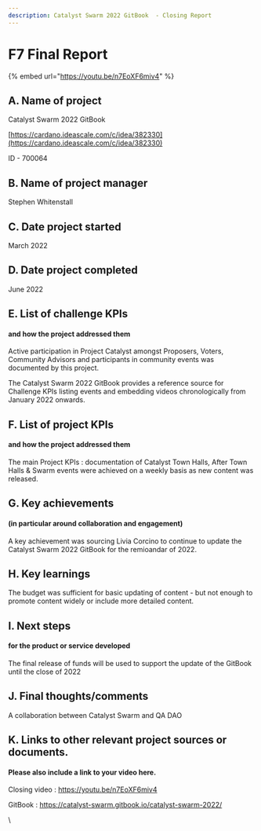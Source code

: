 ```yaml
---
description: Catalyst Swarm 2022 GitBook  - Closing Report
---
```


# F7 Final Report

{% embed url="https://youtu.be/n7EoXF6miv4" %}

## A. Name of project

Catalyst Swarm 2022 GitBook&#x20;

[https://cardano.ideascale.com/c/idea/382330](https://cardano.ideascale.com/c/idea/382330)

ID - 700064

## B. Name of project manager

Stephen Whitenstall

## C. Date project started

March 2022

## D. Date project completed

June 2022

## E. List of challenge KPIs&#x20;

#### and how the project addressed them

Active participation in Project Catalyst amongst Proposers, Voters, Community Advisors and participants in community events was documented by this project.

The Catalyst Swarm 2022 GitBook provides a reference source for Challenge KPIs listing events and embedding videos chronologically from January 2022 onwards.

## F. List of project KPIs&#x20;

#### and how the project addressed them

The main Project KPIs : documentation of Catalyst Town Halls, After Town Halls & Swarm events were achieved on a weekly basis as new content was released.

## G. Key achievements&#x20;

#### (in particular around collaboration and engagement)&#x20;

A key achievement was sourcing Livia Corcino to continue to update the Catalyst Swarm 2022 GitBook for the remioandar of 2022.

## H. Key learnings

The budget was sufficient for basic updating of content - but not enough to promote content widely or include more detailed content.

## I. Next steps&#x20;

#### for the product or service developed

The final release of funds will be used to support the update of the GitBook until the close of 2022

## J. Final thoughts/comments

A collaboration between Catalyst Swarm and QA DAO

## K. Links to other relevant project sources or documents.&#x20;

#### Please also include a link to your video here.

Closing video : https://youtu.be/n7EoXF6miv4

GitBook : https://catalyst-swarm.gitbook.io/catalyst-swarm-2022/

\
